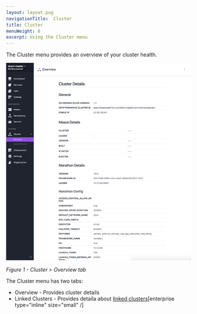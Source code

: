 ```yaml
---
layout: layout.pug
navigationTitle:  Cluster
title: Cluster
menuWeight: 8
excerpt: Using the Cluster menu
---
```


The Cluster menu provides an overview of your cluster health.

![Cluster](/1.11/img/cluster-ee.png)

*Figure 1 - Cluster > Overview tab*

The Cluster menu has two tabs:

- Overview - Provides cluster details
- Linked Clusters - Provides detaila about [linked clusters](/1.11/administering-clusters/multiple-clusters/cluster-links)[enterprise type="inline" size="small" /]
